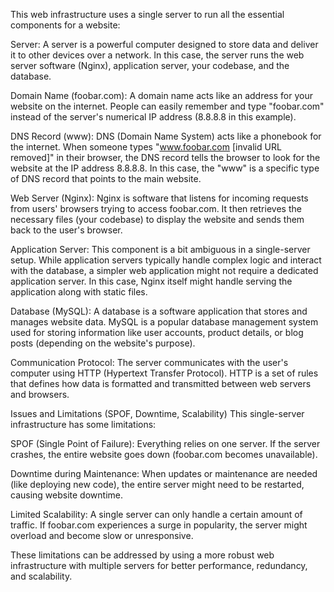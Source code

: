 This web infrastructure uses a single server to run all the essential components for a website:

Server: A server is a powerful computer designed to store data and deliver it to other devices over a network. In this case, the server runs the web server software (Nginx), application server, your codebase, and the database.

Domain Name (foobar.com):  A domain name acts like an address for your website on the internet. People can easily remember and type "foobar.com" instead of the server's numerical IP address (8.8.8.8 in this example).

DNS Record (www):  DNS (Domain Name System) acts like a phonebook for the internet. When someone types "www.foobar.com [invalid URL removed]" in their browser, the DNS record tells the browser to look for the website at the IP address 8.8.8.8. In this case, the "www" is a specific type of DNS record that points to the main website.

Web Server (Nginx): Nginx is software that listens for incoming requests from users' browsers trying to access foobar.com. It then retrieves the necessary files (your codebase) to display the website and sends them back to the user's browser.

Application Server:  This component is a bit ambiguous in a single-server setup.  While application servers typically handle complex logic and interact with the database,  a simpler web application might not require a dedicated application server. In this case, Nginx itself might handle serving the application along with static files.

Database (MySQL):  A database is a software application that stores and manages website data. MySQL is a popular database management system used for storing information like user accounts, product details, or blog posts (depending on the website's purpose).

Communication Protocol: The server communicates with the user's computer using HTTP (Hypertext Transfer Protocol).  HTTP is a set of rules that defines how data is formatted and transmitted between web servers and browsers.

Issues and Limitations (SPOF, Downtime, Scalability)
This single-server infrastructure has some limitations:

SPOF (Single Point of Failure):  Everything relies on one server. If the server crashes, the entire website goes down (foobar.com becomes unavailable).

Downtime during Maintenance:  When updates or maintenance are needed (like deploying new code), the entire server might need to be restarted, causing website downtime.

Limited Scalability:  A single server can only handle a certain amount of traffic. If foobar.com experiences a surge in popularity, the server might overload and become slow or unresponsive.

These limitations can be addressed by using a more robust web infrastructure with multiple servers for better performance, redundancy, and scalability.
